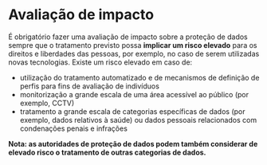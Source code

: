 # Avaliação de impacto
É obrigatório fazer uma avaliação de impacto sobre a proteção de dados sempre que o tratamento previsto possa **implicar um risco elevado** para os direitos e liberdades das pessoas, por exemplo, no caso de serem utilizadas novas tecnologias.
Existe um risco elevado em caso de:
- utilização do tratamento automatizado e de mecanismos de definição de perfis para fins de avaliação de indivíduos
- monitorização a grande escala de uma área acessível ao público (por exemplo, CCTV)
- tratamento a grande escala de categorias específicas de dados (por exemplo, dados relativos à saúde) ou dados pessoais relacionados com condenações penais e infrações

**Nota: as autoridades de proteção de dados podem também considerar de elevado risco o tratamento de outras categorias de dados.**